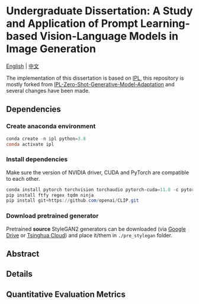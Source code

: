 # Undergraduate Dissertation: A Study and Application of Prompt Learning-based Vision-Language Models in Image Generation

 [English](./README_en-us.md) | [中文](./README.md)

The implementation of this dissertation is based on [IPL](https://arxiv.org/pdf/2304.03119.pdf), this repository is mostly forked from [IPL-Zero-Shot-Generative-Model-Adaptation](https://github.com/Picsart-AI-Research/IPL-Zero-Shot-Generative-Model-Adaptation) and several changes have been made.

## Dependencies

### Create anaconda environment

```powershell
conda create -n ipl python=3.8
conda activate ipl
```

### Install dependencies

Make sure the version of NVIDIA driver, CUDA and PyTorch are compatible to each other.

```powershell
conda install pytorch torchvision torchaudio pytorch-cuda=11.8 -c pytorch -c nvidia
pip install ftfy regex tqdm ninja
pip install git+https://github.com/openai/CLIP.git
```

### Download pretrained generator

Pretrained **source** StyleGAN2 generators can be downloaded (via [Google Drive](https://drive.google.com/drive/folders/1FW8XfDbTg9MLEodEeIl6zJEaCVyZ053L?usp=sharing) or [Tsinghua Cloud](https://cloud.tsinghua.edu.cn/d/dbd0955d9a9547dc99f2/)) and place it/them in `./pre_stylegan` folder.

## Abstract

## Details

## Quantitative Evaluation Metrics

